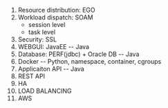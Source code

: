 1. Resource distribution: EGO
2. Workload dispatch: SOAM
	+ session level
	+ task level
3. Security: SSL
4. WEBGUI: JavaEE -- Java
5. Database: PERF(jdbc) + Oracle DB -- Java
6. Docker -- Python, namespace, container, cgroups
7. Applicaiton API -- Java
8. REST API
9. HA
10. LOAD BALANCING
11. AWS